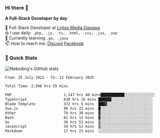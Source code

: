 ### Hi there 👋

**A Full-Stack Developer by day**

🔭 Full-Stack Developer at [Lintas Media Danawa](https://www.lintasmediadanawa.com/)  
⚙️ I use daily: `.php, .js, .ts, .html, .css, .jsx, .vue`  
🌱 Currently learning `.go, .java`  
📫 How to reach me: [Discord](https://discordapp.com/users/984448732999327766)  [Facebook](https://fb.me/tyvandi)  

### 🚀 Quick Stats  

![Nekoding's GitHub stats](https://github-readme-stats.vercel.app/api?username=nekoding&show_icons=true)

<!--START_SECTION:waka-->

```txt
From: 25 July 2021 - To: 12 February 2025

Total Time: 2,566 hrs 55 mins

PHP                        1,147 hrs 40 mins███████████░░░░░░░░░░░░░░   43.36 %
TypeScript                 630 hrs 16 mins ██████░░░░░░░░░░░░░░░░░░░   23.81 %
Blade Template             372 hrs 5 mins  ███▓░░░░░░░░░░░░░░░░░░░░░   14.06 %
Vue.js                     96 hrs 22 mins  █░░░░░░░░░░░░░░░░░░░░░░░░   03.64 %
Other                      79 hrs 38 mins  ▓░░░░░░░░░░░░░░░░░░░░░░░░   03.01 %
Bash                       61 hrs 13 mins  ▓░░░░░░░░░░░░░░░░░░░░░░░░   02.31 %
Go                         38 hrs 53 mins  ▒░░░░░░░░░░░░░░░░░░░░░░░░   01.47 %
JavaScript                 34 hrs 51 mins  ▒░░░░░░░░░░░░░░░░░░░░░░░░   01.32 %
Markdown                   17 hrs 23 mins  ░░░░░░░░░░░░░░░░░░░░░░░░░   00.66 %
```

<!--END_SECTION:waka-->

<!--
**nekoding/nekoding** is a ✨ _special_ ✨ repository because its `README.md` (this file) appears on your GitHub profile.

Here are some ideas to get you started:

- 🔭 I’m currently working on ...
- 🌱 I’m currently learning ...
- 👯 I’m looking to collaborate on ...
- 🤔 I’m looking for help with ...
- 💬 Ask me about ...
- 📫 How to reach me: ...
- 😄 Pronouns: ...
- ⚡ Fun fact: ...
-->
